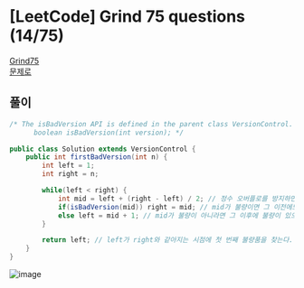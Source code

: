 # [LeetCode] Grind 75 questions (14/75)
<a href="https://www.techinterviewhandbook.org/grind75" target="_blank">Grind75</a>  
<a href="https://leetcode.com/problems/first-bad-version/" target="_blank">문제로</a>

## 풀이
```java
/* The isBadVersion API is defined in the parent class VersionControl.
      boolean isBadVersion(int version); */

public class Solution extends VersionControl {
    public int firstBadVersion(int n) {
        int left = 1;
        int right = n;

        while(left < right) {
            int mid = left + (right - left) / 2; // 정수 오버플로를 방지하면서 중간값 계산
            if(isBadVersion(mid)) right = mid; // mid가 불량이면 그 이전에도 불량이 있을 수 있으므로 right를 mid로 설정
            else left = mid + 1; // mid가 불량이 아니라면 그 이후에 불량이 있으므로 left를 mid + 1로 설정
        }

        return left; // left가 right와 같아지는 시점에 첫 번째 불량품을 찾는다.
    }
}
```

![image](https://github.com/nullnull-kim/nullnull-kim.github.io/assets/77221161/c561d5e3-f1b4-43d5-a223-641076149b92)
